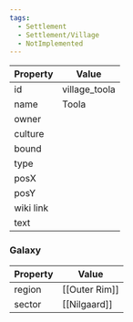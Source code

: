 ```yaml
---
tags:
  - Settlement
  - Settlement/Village
  - NotImplemented
---
```


| Property  | Value         |
| --------- | ------------- |
| id        | village_toola |
| name      | Toola         |
| owner     |               |
| culture   |               |
| bound     |               |
| type      |               |
| posX      |               |
| posY      |               |
| wiki link |               |
| text      |               |

### Galaxy
| Property | Value         |
| -------- | ------------- |
| region   | [[Outer Rim]] |
| sector   | [[Nilgaard]]  |
